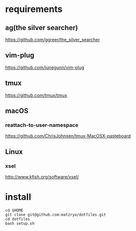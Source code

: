 # requirements
## ag(the silver searcher)
https://github.com/ggreer/the_silver_searcher

## vim-plug
https://github.com/junegunn/vim-plug

## tmux
https://github.com/tmux/tmux

## macOS
### reattach-to-user-namespace
https://github.com/ChrisJohnsen/tmux-MacOSX-pasteboard

## Linux
### xsel
http://www.kfish.org/software/xsel/

# install
```shell
cd $HOME
git clone git@github.com:matzryo/dotfiles.git
cd dotfiles
bash setup.sh
```
